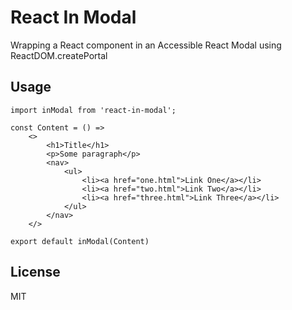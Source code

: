 # React In Modal 

Wrapping a React component in an Accessible React Modal using ReactDOM.createPortal


## Usage

```
import inModal from 'react-in-modal';

const Content = () =>
    <>
        <h1>Title</h1>
        <p>Some paragraph</p>
        <nav>
            <ul>
                <li><a href="one.html">Link One</a></li>
                <li><a href="two.html">Link Two</a></li>
                <li><a href="three.html">Link Three</a></li>
            </ul>
        </nav>
    </>

export default inModal(Content)
```

## License

MIT
